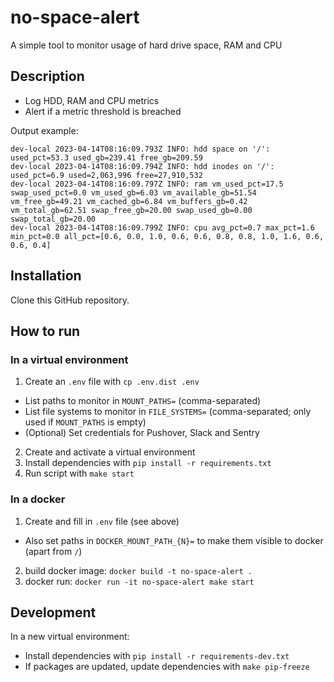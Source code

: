 # no-space-alert
A simple tool to monitor usage of hard drive space, RAM and CPU

## Description
- Log HDD, RAM and CPU metrics
- Alert if a metric threshold is breached

Output example:
```console
dev-local 2023-04-14T08:16:09.793Z INFO: hdd space on '/': used_pct=53.3 used_gb=239.41 free_gb=209.59
dev-local 2023-04-14T08:16:09.794Z INFO: hdd inodes on '/': used_pct=6.9 used=2,063,996 free=27,910,532
dev-local 2023-04-14T08:16:09.797Z INFO: ram vm_used_pct=17.5 swap_used_pct=0.0 vm_used_gb=6.03 vm_available_gb=51.54 vm_free_gb=49.21 vm_cached_gb=6.84 vm_buffers_gb=0.42 vm_total_gb=62.51 swap_free_gb=20.00 swap_used_gb=0.00 swap_total_gb=20.00
dev-local 2023-04-14T08:16:09.799Z INFO: cpu avg_pct=0.7 max_pct=1.6 min_pct=0.0 all_pct=[0.6, 0.0, 1.0, 0.6, 0.6, 0.8, 0.8, 1.0, 1.6, 0.6, 0.6, 0.4]
```

## Installation
Clone this GitHub repository.

## How to run
### In a virtual environment
1. Create an `.env` file with `cp .env.dist .env`
  - List paths to monitor in `MOUNT_PATHS=` (comma-separated)
  - List file systems to monitor in `FILE_SYSTEMS=` (comma-separated; only used if `MOUNT_PATHS` is empty)
  - (Optional) Set credentials for Pushover, Slack and Sentry

2. Create and activate a virtual environment
3. Install dependencies with `pip install -r requirements.txt`
4. Run script with `make start`

### In a docker
1. Create and fill in `.env` file (see above)
  - Also set paths in `DOCKER_MOUNT_PATH_{N}=` to make them visible to docker (apart from `/`)
2. build docker image: `docker build -t no-space-alert .`
3. docker run: `docker run -it no-space-alert make start`

## Development
In a new virtual environment:
- Install dependencies with `pip install -r requirements-dev.txt`
- If packages are updated, update dependencies with `make pip-freeze`

